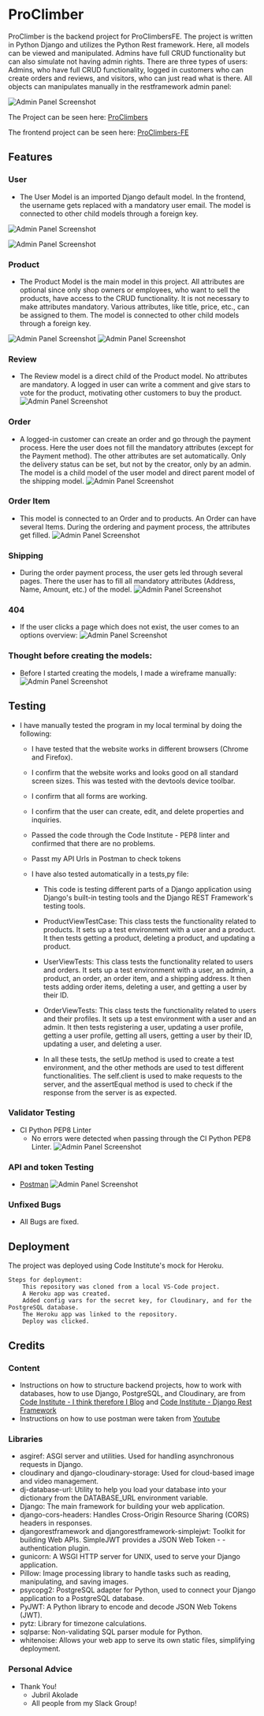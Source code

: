 # ProClimber

ProClimber is the backend project for ProClimbersFE. The project is written in Python Django and utilizes the Python Rest framework. Here, all models can be viewed and manipulated.
Admins have full CRUD functionality but can also simulate not having admin rights. There are three types of users: Admins, who have full CRUD functionality, logged in customers who can create orders and reviews, and visitors, who can just read what is there.
All objects can manipulates manually in the restframework admin panel:

![Admin Panel Screenshot](./backend/assets/images/screenshot-adminpanel.png)


The Project can be seen here: [ProClimbers](https://proclimbers-backend-d69c858b50d1.herokuapp.com/)

The frontend project can be seen here: [ProClimbers-FE](https://proclibers-frontend-5a09a51b15d8.herokuapp.com/)


## Features

### User

- The User Model is an imported Django default model. In the frontend, the username gets replaced with a mandatory user email. The model is connected to other child models through a foreign key.

![Admin Panel Screenshot](./backend/assets/images/screenshot-user-if-not-authenticated.png)

![Admin Panel Screenshot](./backend/assets/images/screenshot-got-testtoken.png)


### Product

- The Product Model is the main model in this project. All attributes are optional since only shop owners or employees, who want to sell the products, have access to the CRUD functionality. It is not necessary to make attributes mandatory. Various attributes, like title, price, etc., can be assigned to them. The model is connected to other child models through a foreign key.

![Admin Panel Screenshot](./backend/assets/images/screenshot-products.png)
![Admin Panel Screenshot](./backend/assets/images/screenshot-products-details.png)


### Review

- The Review model is a direct child of the Product model. No attributes are mandatory. A logged in user can write a comment and give stars to vote for the product, motivating other customers to buy the product.
![Admin Panel Screenshot](./backend/assets/images/screenshot-rating-adminpanel.png)



### Order

- A logged-in customer can create an order and go through the payment process. Here the user does not fill the mandatory attributes (except for the Payment method). The other attributes are set automatically. Only the delivery status can be set, but not by the creator, only by an admin. The model is a child model of the user model and direct parent model of the shipping model.
![Admin Panel Screenshot](./backend/assets/images/screenshot-order.png)


### Order Item

- This model is connected to an Order and to products. An Order can have several Items. During the ordering and payment process, the attributes get filled.
![Admin Panel Screenshot](./backend/assets/images/screenshot-oderItem-admin.png)


### Shipping

- During the order payment process, the user gets led through several pages. There the user has to fill all mandatory attributes (Address, Name, Amount, etc.) of the model.
![Admin Panel Screenshot](./backend/assets/images/screenshot-shipping.png)



### 404
- If the user clicks a page which does not exist, the user comes to an options overview:
![Admin Panel Screenshot](./backend/assets/images/screenshot-404-loggedin.png)


### Thought before creating the models:
- Before I started creating the models, I made a wireframe manually:
![Admin Panel Screenshot](./backend/assets/images/model-wireframe.jpg)





## Testing 

- I have manually tested the program in my local terminal by doing the following:
    - I have tested that the website works in different browsers (Chrome and Firefox).
    - I confirm that the website works and looks good on all standard screen sizes. This was tested with the devtools device toolbar.
    - I confirm that all forms are working.
    - I confirm that the user can create, edit, and delete properties and inquiries.
    - Passed the code through the Code Institute - PEP8 linter and confirmed that there are no problems.
    - Passt my API Urls in Postman to check tokens


    - I have also tested automatically in a tests,py file:
      - This code is testing different parts of a Django application using Django's built-in testing tools and the Django REST Framework's testing tools.

      - ProductViewTestCase: This class tests the functionality related to products. It sets up a test environment with a user and a product. It then tests getting a product, deleting a product, and updating a product.

      - UserViewTests: This class tests the functionality related to users and orders. It sets up a test environment with a user, an admin, a product, an order, an order item, and a shipping address. It then tests adding order items, deleting a user, and getting a user by their ID.

      - OrderViewTests: This class tests the functionality related to users and their profiles. It sets up a test environment with a user and an admin. It then tests registering a user, updating a user profile, getting a user profile, getting all users, getting a user by their ID, updating a user, and deleting a user.

      - In all these tests, the setUp method is used to create a test environment, and the other methods are used to test different functionalities. The self.client is used to make requests to the server, and the assertEqual method is used to check if the response from the server is as expected.



### Validator Testing

  - CI Python PEP8 Linter 
     - No errors were detected when passing through the CI Python PEP8 Linter.
     ![Admin Panel Screenshot](./backend/assets/images/screenshot-pep8.png)


### API and token Testing
- [Postman](https://www.postman.com/)
![Admin Panel Screenshot](./backend/assets/images/screenshot-postman-api-token-check.png)


### Unfixed Bugs

 - All Bugs are fixed.

## Deployment

The project was deployed using Code Institute's mock for Heroku.

    Steps for deployment:
        This repository was cloned from a local VS-Code project.
        A Heroku app was created.
        Added config vars for the secret key, for Cloudinary, and for the PostgreSQL database.
        The Heroku app was linked to the repository.
        Deploy was clicked.


## Credits 

### Content

- Instructions on how to structure backend projects, how to work with databases, how to use Django, PostgreSQL, and Cloudinary, are from [Code Institute - I think therefore I Blog](https://learn.codeinstitute.net/courses/course-v1:CodeInstitute+FST101+2021_T1/courseware/b31493372e764469823578613d11036b/fe4299adcd6743328183aab4e7ec5d13/) and
[Code Institute - Django Rest Framework](https://learn.codeinstitute.net/courses/course-v1:CodeInstitute+FST101+2021_T1/courseware/dc049b343a9b474f8d75822c5fda1582/a706dbb65b2d467a84e1bf67266851b1/)
- Instructions on how to use postman were taken from [Youtube](https://www.youtube.com/watch?v=cGn_LTFCif0)

### Libraries

- asgiref: ASGI server and utilities. Used for handling asynchronous requests in Django.
- cloudinary and django-cloudinary-storage: Used for cloud-based image and video management.
- dj-database-url: Utility to help you load your database into your dictionary from the DATABASE_URL environment variable.
- Django: The main framework for building your web application.
- django-cors-headers: Handles Cross-Origin Resource Sharing (CORS) headers in responses.
- djangorestframework and djangorestframework-simplejwt: Toolkit for building Web APIs. SimpleJWT provides a JSON Web Token - - authentication plugin.
- gunicorn: A WSGI HTTP server for UNIX, used to serve your Django application.
- Pillow: Image processing library to handle tasks such as reading, manipulating, and saving images.
- psycopg2: PostgreSQL adapter for Python, used to connect your Django application to a PostgreSQL database.
- PyJWT: A Python library to encode and decode JSON Web Tokens (JWT).
- pytz: Library for timezone calculations.
- sqlparse: Non-validating SQL parser module for Python.
- whitenoise: Allows your web app to serve its own static files, simplifying deployment.

### Personal Advice

  - Thank You!
    -  Jubril Akolade
    - All people from my Slack Group!